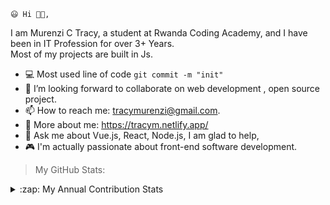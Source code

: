    😃 Hi 👋🏻,

<p font-family: 'verdana'>I am Murenzi C Tracy, a student at Rwanda Coding Academy,
and I have been in IT Profession for over 3+ Years. <br> Most of my projects are built in Js.
</p>

- 💻 Most used line of code `git commit -m "init"`
- 👯 I’m looking forward to collaborate on web development , open source project.
- 📫 How to reach me: tracymurenzi@gmail.com.
- 📌 More about me: https://tracym.netlify.app/
- 💬 Ask me about Vue.js, React, Node.js, I am glad to help,
- 🎮 I'm actually passionate about front-end software development.

> My GitHub Stats:

<p>
  <details><summary>:zap: My Annual Contribution Stats</summary>
<!-- </a><a href="https://github.com/tracy8">
<img align="center" src="https://github-readme-stats.vercel.app/api?username=tracy8&show_icons=true&theme=radical&line_height=27" alt="Tracy's github stats"/> -->

</a><a href="https://github.com/tracy8">
<img align="center" src="https://github-readme-stats.vercel.app/api?username=tracy8&show_icons=true&theme=radical&line_height=27" alt="Tracy's github stats"/>
</a>

 </details>
 </p>
